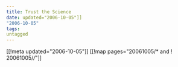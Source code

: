 ```yaml
---
title: Trust the Science
date: updated="2006-10-05"]]
"2006-10-05"
tags:
untagged
---
```

[[!meta updated="2006-10-05"]]
[[!map pages="20061005/* and ! 20061005/*/*"]]

